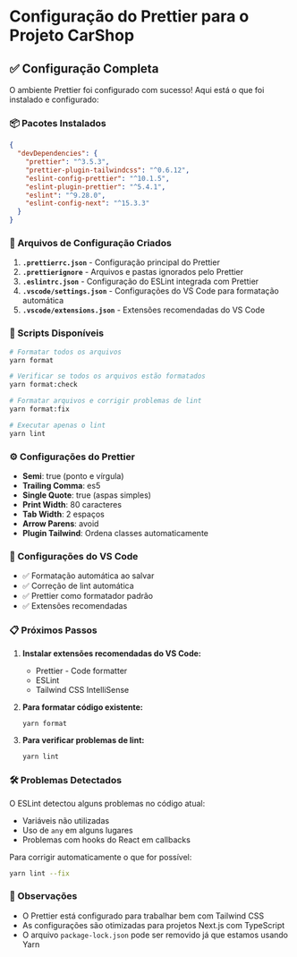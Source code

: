 # Configuração do Prettier para o Projeto CarShop

## ✅ Configuração Completa

O ambiente Prettier foi configurado com sucesso! Aqui está o que foi instalado e configurado:

### 📦 Pacotes Instalados

```json
{
  "devDependencies": {
    "prettier": "^3.5.3",
    "prettier-plugin-tailwindcss": "^0.6.12",
    "eslint-config-prettier": "^10.1.5",
    "eslint-plugin-prettier": "^5.4.1",
    "eslint": "^9.28.0",
    "eslint-config-next": "^15.3.3"
  }
}
```

### 📁 Arquivos de Configuração Criados

1. **`.prettierrc.json`** - Configuração principal do Prettier
2. **`.prettierignore`** - Arquivos e pastas ignorados pelo Prettier
3. **`.eslintrc.json`** - Configuração do ESLint integrada com Prettier
4. **`.vscode/settings.json`** - Configurações do VS Code para formatação automática
5. **`.vscode/extensions.json`** - Extensões recomendadas do VS Code

### 🚀 Scripts Disponíveis

```bash
# Formatar todos os arquivos
yarn format

# Verificar se todos os arquivos estão formatados
yarn format:check

# Formatar arquivos e corrigir problemas de lint
yarn format:fix

# Executar apenas o lint
yarn lint
```

### ⚙️ Configurações do Prettier

- **Semi**: true (ponto e vírgula)
- **Trailing Comma**: es5
- **Single Quote**: true (aspas simples)
- **Print Width**: 80 caracteres
- **Tab Width**: 2 espaços
- **Arrow Parens**: avoid
- **Plugin Tailwind**: Ordena classes automaticamente

### 🔧 Configurações do VS Code

- ✅ Formatação automática ao salvar
- ✅ Correção de lint automática
- ✅ Prettier como formatador padrão
- ✅ Extensões recomendadas

### 📋 Próximos Passos

1. **Instalar extensões recomendadas do VS Code:**

   - Prettier - Code formatter
   - ESLint
   - Tailwind CSS IntelliSense

2. **Para formatar código existente:**

   ```bash
   yarn format
   ```

3. **Para verificar problemas de lint:**
   ```bash
   yarn lint
   ```

### 🛠️ Problemas Detectados

O ESLint detectou alguns problemas no código atual:

- Variáveis não utilizadas
- Uso de `any` em alguns lugares
- Problemas com hooks do React em callbacks

Para corrigir automaticamente o que for possível:

```bash
yarn lint --fix
```

### 📝 Observações

- O Prettier está configurado para trabalhar bem com Tailwind CSS
- As configurações são otimizadas para projetos Next.js com TypeScript
- O arquivo `package-lock.json` pode ser removido já que estamos usando Yarn

